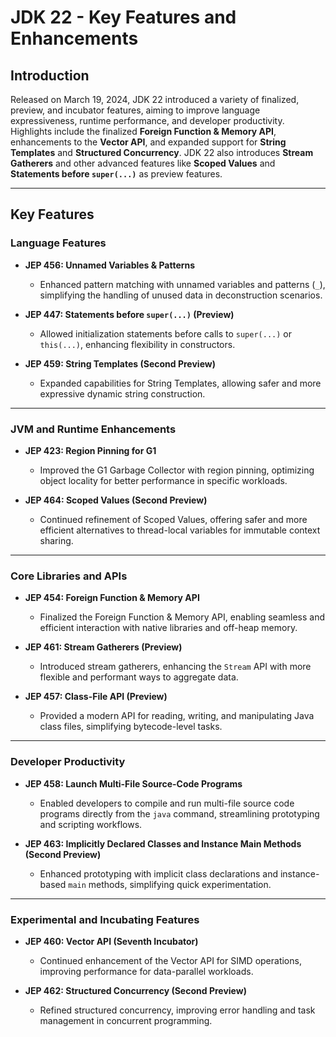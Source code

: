 # JDK 22 - Key Features and Enhancements  

## Introduction  

Released on March 19, 2024, JDK 22 introduced a variety of finalized, preview, and incubator features, aiming to improve language expressiveness, runtime performance, and developer productivity. Highlights include the finalized **Foreign Function & Memory API**, enhancements to the **Vector API**, and expanded support for **String Templates** and **Structured Concurrency**. JDK 22 also introduces **Stream Gatherers** and other advanced features like **Scoped Values** and **Statements before `super(...)`** as preview features.  

---

## Key Features  

### Language Features  

- **JEP 456: Unnamed Variables & Patterns**  
  - Enhanced pattern matching with unnamed variables and patterns (`_`), simplifying the handling of unused data in deconstruction scenarios.  

- **JEP 447: Statements before `super(...)` (Preview)**  
  - Allowed initialization statements before calls to `super(...)` or `this(...)`, enhancing flexibility in constructors.  

- **JEP 459: String Templates (Second Preview)**  
  - Expanded capabilities for String Templates, allowing safer and more expressive dynamic string construction.  

---

### JVM and Runtime Enhancements  

- **JEP 423: Region Pinning for G1**  
  - Improved the G1 Garbage Collector with region pinning, optimizing object locality for better performance in specific workloads.  

- **JEP 464: Scoped Values (Second Preview)**  
  - Continued refinement of Scoped Values, offering safer and more efficient alternatives to thread-local variables for immutable context sharing.  

---

### Core Libraries and APIs  

- **JEP 454: Foreign Function & Memory API**  
  - Finalized the Foreign Function & Memory API, enabling seamless and efficient interaction with native libraries and off-heap memory.  

- **JEP 461: Stream Gatherers (Preview)**  
  - Introduced stream gatherers, enhancing the `Stream` API with more flexible and performant ways to aggregate data.  

- **JEP 457: Class-File API (Preview)**  
  - Provided a modern API for reading, writing, and manipulating Java class files, simplifying bytecode-level tasks.  

---

### Developer Productivity  

- **JEP 458: Launch Multi-File Source-Code Programs**  
  - Enabled developers to compile and run multi-file source code programs directly from the `java` command, streamlining prototyping and scripting workflows.  

- **JEP 463: Implicitly Declared Classes and Instance Main Methods (Second Preview)**  
  - Enhanced prototyping with implicit class declarations and instance-based `main` methods, simplifying quick experimentation.  

---

### Experimental and Incubating Features  

- **JEP 460: Vector API (Seventh Incubator)**  
  - Continued enhancement of the Vector API for SIMD operations, improving performance for data-parallel workloads.  

- **JEP 462: Structured Concurrency (Second Preview)**  
  - Refined structured concurrency, improving error handling and task management in concurrent programming.  

